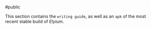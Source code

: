 #public

This section contains the `writing guide`, as well as an `apk` of the most recent stable build of _Elyium_.